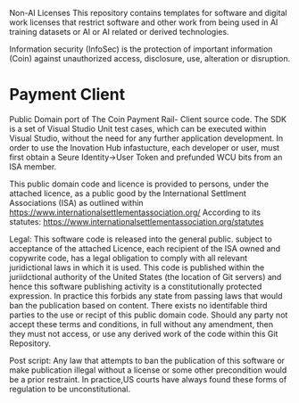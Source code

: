 Non-AI Licenses
This repository contains templates for software and digital work licenses that restrict software and other work from being used in AI training datasets or AI or AI related or derived technologies.

Information security (InfoSec) is the protection of important information (Coin) against unauthorized access, disclosure, use, alteration or disruption.

# Payment Client
Public Domain port of The Coin Payment Rail- Client source code.
The SDK is a set of Visual Studio Unit test cases, which can be executed within Visual Studio, without the need for any further application development. 
In order to use the Inovation Hub infastucture, each developer or user, must first obtain a Seure Identity->User Token and prefunded WCU bits from an ISA member.

This public domain code and licence is provided to persons, under the attached licence, as a public good by the International Settlment Associations (ISA) as outlined  within
https://www.internationalsettlementassociation.org/ 
According to its statutes:
https://www.internationalsettlementassociation.org/statutes

Legal: This software code is released into the general public. subject to acceptance of the attached Licence, each recipient of the ISA owned and copywrite code, has a legal obligation to comply with all relevant juridictional laws in which it is used. This code is published within the juriidctional authority of the United States (the location of Git servers) and hence this software publishing activity is a constitutionally protected expression. In practice this forbids any state from passing laws that would ban the publication based on content. There exists no identifable third parties to the use or recipt of this public domain code.
Should any party not accept these terms and conditions, in full without any amendment, then they must not access, or use any derived work of the code within this Git Repository.

Post script: Any law that attempts to ban the publication of this software or make publication illegal without a license or some other precondition would be a prior restraint. In practice,US courts have always found these forms of regulation to be unconstitutional.
